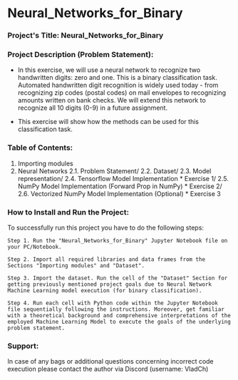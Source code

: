 # Neural_Networks_for_Binary

### Project's Title: Neural_Networks_for_Binary


### Project Description (Problem Statement): 
- In this exercise, we will use a neural network to recognize two handwritten digits: zero and one. This is a binary classification task. Automated handwritten digit recognition is widely used today - from recognizing zip codes (postal codes) on mail envelopes to recognizing amounts written on bank checks. We will extend this network to recognize all 10 digits (0-9) in a future assignment.

- This exercise will show how the methods can be used for this classification task.


### Table of Contents:
1. Importing modules
2. Neural Networks
	2.1. Problem Statement/
	2.2. Dataset/
    	2.3. Model representation/
    	2.4. Tensorflow Model Implementation
        	* Exercise 1/
    	2.5. NumPy Model Implementation (Forward Prop in NumPy)
        	* Exercise 2/
    	2.6. Vectorized NumPy Model Implementation (Optional)
        	* Exercise 3


### How to Install and Run the Project:

To successfully run this project you have to do the following steps:

	Step 1. Run the "Neural_Networks_for_Binary" Jupyter Notebook file on your PC/Notebook.

	Step 2. Import all required libraries and data frames from the Sections "Importing modules" and "Dataset".

	Step 3. Import the dataset. Run the cell of the "Dataset" Section for getting previously mentioned project goals due to Neural Network Machine Learning model execution (for binary classification).

	Step 4. Run each cell with Python code within the Jupyter Notebook file sequentially following the instructions. Moreover, get familiar with a theoretical background and comprehensive interpretations of the employed Machine Learning Model to execute the goals of the underlying problem statement.


### Support:

In case of any bags or additional questions concerning incorrect code execution please contact the author via Discord (username: VladCh)
